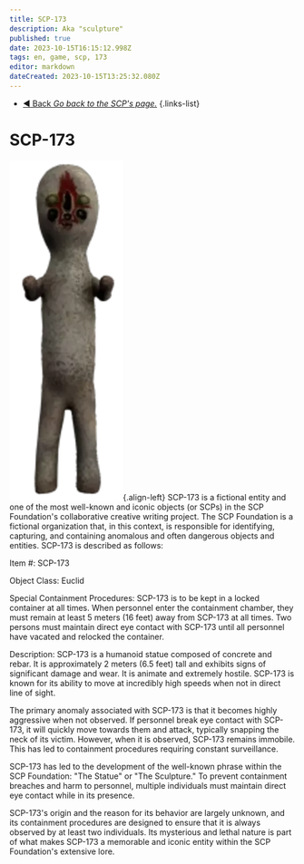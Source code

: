 ```yaml
---
title: SCP-173
description: Aka "sculpture"
published: true
date: 2023-10-15T16:15:12.998Z
tags: en, game, scp, 173
editor: markdown
dateCreated: 2023-10-15T13:25:32.080Z
---
```


- [:arrow_backward: Back *Go back to the SCP's page.*](/en/game/scps#scps)
{.links-list}
# SCP-173
![173.png](/images/roles/173.png){.align-left}
SCP-173 is a fictional entity and one of the most well-known and iconic objects (or SCPs) in the SCP Foundation's collaborative creative writing project. The SCP Foundation is a fictional organization that, in this context, is responsible for identifying, capturing, and containing anomalous and often dangerous objects and entities.
SCP-173 is described as follows:

Item #: SCP-173

Object Class: Euclid

Special Containment Procedures:
SCP-173 is to be kept in a locked container at all times. When personnel enter the containment chamber, they must remain at least 5 meters (16 feet) away from SCP-173 at all times. Two persons must maintain direct eye contact with SCP-173 until all personnel have vacated and relocked the container.

Description:
SCP-173 is a humanoid statue composed of concrete and rebar. It is approximately 2 meters (6.5 feet) tall and exhibits signs of significant damage and wear. It is animate and extremely hostile. SCP-173 is known for its ability to move at incredibly high speeds when not in direct line of sight.

The primary anomaly associated with SCP-173 is that it becomes highly aggressive when not observed. If personnel break eye contact with SCP-173, it will quickly move towards them and attack, typically snapping the neck of its victim. However, when it is observed, SCP-173 remains immobile. This has led to containment procedures requiring constant surveillance.

SCP-173 has led to the development of the well-known phrase within the SCP Foundation: "The Statue" or "The Sculpture." To prevent containment breaches and harm to personnel, multiple individuals must maintain direct eye contact while in its presence.

SCP-173's origin and the reason for its behavior are largely unknown, and its containment procedures are designed to ensure that it is always observed by at least two individuals. Its mysterious and lethal nature is part of what makes SCP-173 a memorable and iconic entity within the SCP Foundation's extensive lore.